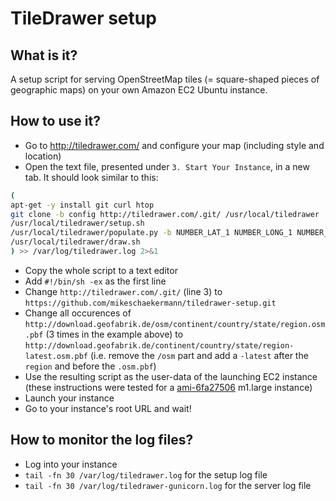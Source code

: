 # TileDrawer setup

## What is it?

A setup script for serving OpenStreetMap tiles (= square-shaped pieces of geographic maps) on your own Amazon EC2 Ubuntu instance.

## How to use it?

* Go to http://tiledrawer.com/ and configure your map (including style and location)
* Open the text file, presented under `3. Start Your Instance`, in a new tab. It should look similar to this:

```bash
(
apt-get -y install git curl htop
git clone -b config http://tiledrawer.com/.git/ /usr/local/tiledrawer
/usr/local/tiledrawer/setup.sh
/usr/local/tiledrawer/populate.py -b NUMBER_LAT_1 NUMBER_LONG_1 NUMBER_LAT_2 NUMBER_LONG_2 -s https://path.to/your/style.cfg http://download.geofabrik.de/osm/continent/country/state/region.osm.pbf http://download.geofabrik.de/osm/continent/country/state/region.osm.pbf http://download.geofabrik.de/osm/continent/country/state/region.osm.pbf
/usr/local/tiledrawer/draw.sh
) >> /var/log/tiledrawer.log 2>&1
```

* Copy the whole script to a text editor
* Add `#!/bin/sh -ex` as the first line
* Change `http://tiledrawer.com/.git/` (line 3) to `https://github.com/mikeschaekermann/tiledrawer-setup.git`
* Change all occurences of `http://download.geofabrik.de/osm/continent/country/state/region.osm.pbf` (3 times in the example above) to `http://download.geofabrik.de/continent/country/state/region-latest.osm.pbf` (i.e. remove the `/osm` part and add a `-latest` after the `region` and before the `.osm.pbf`)
* Use the resulting script as the user-data of the launching EC2 instance (these instructions were tested for a [ami-6fa27506](https://console.aws.amazon.com/ec2/home?region=us-east-1#launchAmi=ami-6fa27506) m1.large instance)
* Launch your instance
* Go to your instance's root URL and wait!

## How to monitor the log files?

* Log into your instance
* `tail -fn 30 /var/log/tiledrawer.log` for the setup log file
* `tail -fn 30 /var/log/tiledrawer-gunicorn.log` for the server log file
